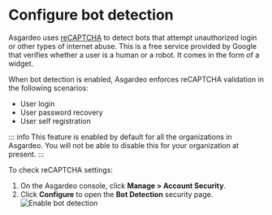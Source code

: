 # Configure bot detection

Asgardeo uses [reCAPTCHA](https://developers.google.com/recaptcha/) to detect bots that attempt unauthorized login or other types of internet abuse. This is a free service provided by Google that verifies whether a user is a human or a robot. It comes in the form of a widget.

When bot detection is enabled, Asgardeo enforces reCAPTCHA validation in the following scenarios:
- User login
- User password recovery
- User self registration

::: info
This feature is enabled by default for all the organizations in Asgardeo. You will not be able to disable this for your organization at present.
:::

To check reCAPTCHA settings:
1. On the Asgardeo console, click **Manage > Account Security**.
2. Click **Configure** to open the **Bot Detection** security page.
   <img :src="$withBase('/assets/img/guides/organization/account-security/bot-detection/enable-bot-detection.png')" alt="Enable bot detection">
